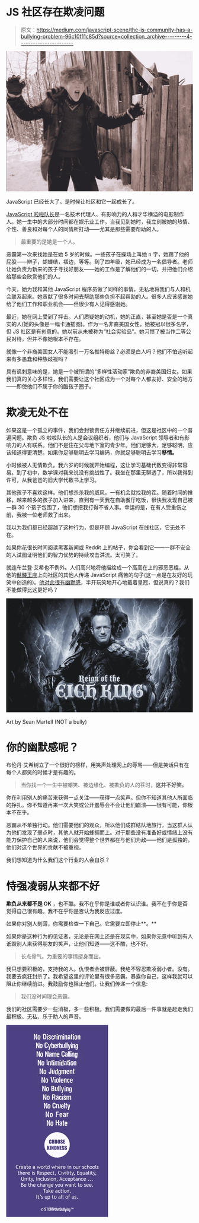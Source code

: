 # JS 社区存在欺凌问题

> 原文：<https://medium.com/javascript-scene/the-js-community-has-a-bullying-problem-96c10f11c85d?source=collection_archive---------4----------------------->

![](img/799673fb403aebe9777000e8fac215cd.png)

JavaScript 已经长大了。是时候让社区和它一起成长了。

[JavaScript 啦啦队长](https://twitter.com/js_cheerleader)是一名技术代理人、有影响力的人和才华横溢的电影制作人。她一生中的大部分时间都在娱乐业工作。当我见到她时，我立刻被她的热情、个性、善良和对每个人的同情所打动——尤其是那些需要帮助的人。

> 最重要的是她是一个人。

恶霸第一次来找她是在她 5 岁的时候。一些孩子在操场上叫她 n 字，她踢了他的屁股——辫子，蝴蝶结，褶边，等等。到了四年级，她已经成为一名倡导者。老师让她负责为新来的孩子寻找好朋友——她的工作是了解他们的一切，并把他们介绍给那些会欣赏他们的人。

今天，她为我和其他 JavaScript 程序员做了同样的事情，无私地将我们与人和机会联系起来。她贡献了很多时间去帮助那些负担不起帮助的人。很多人应该感谢她给了他们工作和职业机会——但很少有人记得感谢她。

最近，她在网上受到了抨击。人们质疑她的动机，她的正直，甚至她是否是一个真实的人(她的头像是一幅卡通插图)。作为一名非裔美国女性，她被冠以很多名字，但 JS 社区是有创意的。她以前从未被称为“社会实验品”。她习惯了被当作二等公民对待，但并不像她根本不存在。

就像一个非裔美国女人不能吸引一万名推特粉丝？必须是白人吗？他们不怕这听起来有多愚蠢和种族歧视吗？

具有讽刺意味的是，她是一个被所谓的“多样性活动家”欺负的非裔美国妇女。如果我们真的关心多样性，我们需要让这个社区成为一个对每个人都友好、安全的地方——即使他们不属于你的酷孩子圈子。

# 欺凌无处不在

如果这是一个孤立的事件，我们会封锁责任方并继续前进，但这是社区中的一个普遍问题。欺负 JS 啦啦队长的人是会议组织者，他们与 JavaScript 领导者和有影响力的人有联系。他们不是住在父母地下室的青少年。他们足够大，足够聪明，应该知道得更清楚。如果你足够聪明去学习编码，你就足够聪明去学习**移情。**

小时候被人无情欺负。我六岁的时候就开始编程，这让学习基础代数变得非常容易。到了初中，数学课对我来说没有挑战性了。我坐在那里无聊透了，所以我得到许可，从我爸爸的旧大学代数书上学习。

其他孩子不喜欢这样。他们想杀杀我的威风，一有机会就找我的茬。随着时间的推移，越来越多的孩子加入进来，直到有一天我在自助餐厅吃饭，很快我发现自己被一群 30 个孩子包围了，他们想把我打得不省人事。幸运的是，在有人受重伤之前，我被一位老师救了出来。

我以为我们都已经超越了这种行为，但是环顾 JavaScript 在线社区，它无处不在。

如果你花很长时间阅读黑客新闻或 Reddit 上的帖子，你会看到它——一群不安全的人试图证明他们的智力优势的持续攻击洪流。太可笑了。

就连布兰登·艾希也不例外。人们高兴地将他描绘成一个高高在上的邪恶恶棍，从他的[骷髅王座](https://news.ycombinator.com/item?id=5227210)上向社区的其他人传递 JavaScript 痛苦的句子(这一点是在友好的玩笑中创造的)。[他对此很有幽默感](https://news.ycombinator.com/item?id=9554947)，半开玩笑地开心地戴着皇冠，但说真的？我们不能做得比这更好吗？

![](img/3082907a99f5359f67d2afd738286548.png)

Art by Sean Martell (NOT a bully)

# 你的幽默感呢？

布伦丹·艾希树立了一个很好的榜样，用笑声处理网上的辱骂——但是笑话只有在每个人都笑的时候才是有趣的。

> 当你找一个一生中被嘲笑、被边缘化、被欺负的人的茬时，**这并不好笑。**

你在利用别人的痛苦来获得一点关注——获得一点笑声。但你不知道其他人所面临的挣扎。你不知道再来一次大笑或公开羞辱会不会让他们崩溃——很有可能，你根本不在乎。

恶霸从不单独行动。他们需要他们的观众，所以他们成群结队地旅行，当这群人认为他们发现了弱点时，其他人就开始蜂拥而上。对于那些没有准备好或情绪上没有能力保护自己的人来说，他们会觉得整个世界都在与他们为敌——他们是孤独的，他们对这个世界的贡献不被重视。

我们想知道为什么我们这个行业的人会自杀？

# 恃强凌弱从来都不好

**欺负从来都不是 OK** ，也不酷。我不在乎你是谁或者你认识谁。我不在乎你是否觉得自己很有趣。我不在乎你是否认为我反应过度。

如果你对别人刻薄，你需要检查一下自己。它需要立即停止**。**

如果你是这种行为的见证者，无论是在网上还是在现实中，如果你无意中听到有人诋毁别人来获得朋友的笑声，让他们知道——这不酷，也不好。

> 长点骨气。为重要的事情挺身而出。

我只想要积极的，支持我的人。仇恨者会被屏蔽。我绝不容忍欺凌弱小者。没有。我要去疯狂封杀了。我希望这里的评论里有很多恶霸。暴露你自己，这样我就可以阻止你继续前进。我鼓励你也阻止他们。让我们传递一个信息:

> 我们没时间理会恶霸。

我们的社区需要少一些消极，多一些积极。我们需要做的最后一件事就是赶走我们最积极、无私、乐于助人的声音。

[![](img/074db140ddb06dbcb21e5e4de4766e0d.png)](http://www.stompoutbullying.org/)